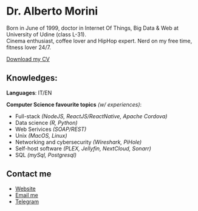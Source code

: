 # Dr. Alberto Morini

Born in June of 1999, doctor in Internet Of Things, Big Data & Web at University of Udine (class L-31). <br>
Cinema enthusiast, coffee lover and HipHop expert.
Nerd on my free time, fitness lover 24/7.

<a href='https://github.com/albertomorini/docs/cv_AlbertoMorini-eng.pdf'> Download my CV</a>


## Knowledges:

**Languages**: IT/EN

**Computer Science favourite topics** *(w/ experiences)*:
- Full-stack *(NodeJS, ReactJS/ReactNative, Apache Cordova)*
- Data science *(R, Python)*
- Web Serivices *(SOAP/REST)*
- Unix *(MacOS, Linux)*
- Networking and cybersecurity *(Wireshark, PiHole)*
- Self-host software *(PLEX, Jellyfin, NextCloud, Sonarr)*
- SQL *(mySql, Postgresql)*


## Contact me
- <a href='https://albertomorini.github.io'> Website</a>
- <a href='mailto:99morini@gmail.com'> Email me </a>
- <a href="https://t.me/albertomorini">Telegram</a>
